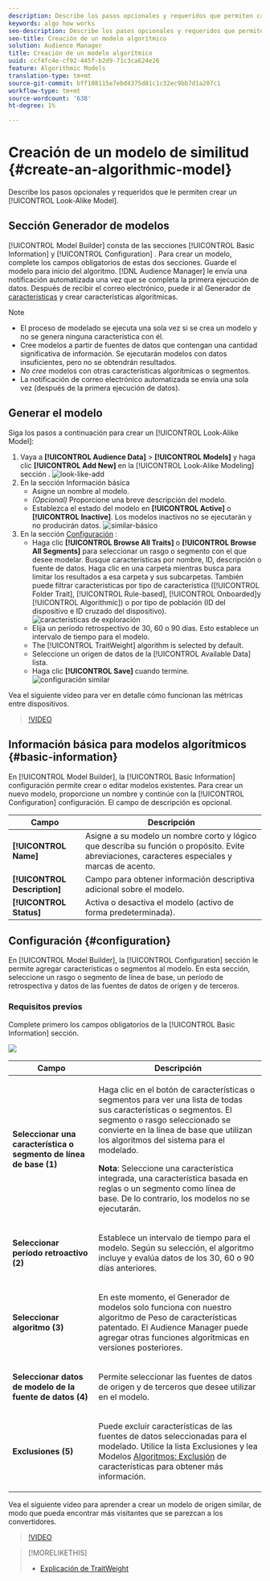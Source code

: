 ```yaml
---
description: Describe los pasos opcionales y requeridos que permiten crear un modelo algorítmico en el Generador de modelos.
keywords: algo how works
seo-description: Describe los pasos opcionales y requeridos que permiten crear un modelo algorítmico en el Generador de modelos.
seo-title: Creación de un modelo algorítmico
solution: Audience Manager
title: Creación de un modelo algorítmico
uuid: ccf4fc4e-cf92-445f-b2d9-71c3ca624e26
feature: Algorithmic Models
translation-type: tm+mt
source-git-commit: bff108115e7ebd4375d81c1c32ec9bb7d1a207c1
workflow-type: tm+mt
source-wordcount: '638'
ht-degree: 1%

---
```



# Creación de un modelo de similitud {#create-an-algorithmic-model}

Describe los pasos opcionales y requeridos que le permiten crear un [!UICONTROL Look-Alike Model].

## Sección Generador de modelos

[!UICONTROL Model Builder] consta de las secciones [!UICONTROL Basic Information] y [!UICONTROL Configuration] . Para crear un modelo, complete los campos obligatorios de estas dos secciones. Guarde el modelo para inicio del algoritmo. [!DNL Audience Manager] le envía una notificación automatizada una vez que se completa la primera ejecución de datos. Después de recibir el correo electrónico, puede ir al Generador de [características](../../features/traits/about-trait-builder.md) y crear características algorítmicas.

>[!NOTE]
>
>* El proceso de modelado se ejecuta una sola vez si se crea un modelo y no se genera ninguna característica con él.
>* Cree modelos a partir de fuentes de datos que contengan una cantidad significativa de información. Se ejecutarán modelos con datos insuficientes, pero no se obtendrán resultados.
>* *No cree* modelos con otras características algorítmicas o segmentos.
>* La notificación de correo electrónico automatizada se envía una sola vez (después de la primera ejecución de datos).


## Generar el modelo

Siga los pasos a continuación para crear un [!UICONTROL Look-Alike Model]:

1. Vaya a **[!UICONTROL Audience Data]** > **[!UICONTROL Models]** y haga clic **[!UICONTROL Add New]** en la [!UICONTROL Look-Alike Modeling] sección .
   ![look-like-add](assets/look-alike-add.png)
1. En la sección Información [](../../features/algorithmic-models/create-model.md#basic-information) básica
   * Asigne un nombre al modelo.
   * *(Opcional)* Proporcione una breve descripción del modelo.
   * Establezca el estado del modelo en **[!UICONTROL Active]** o **[!UICONTROL Inactive]**. Los modelos inactivos no se ejecutarán y no producirán datos.
      ![similar-básico](assets/look-alike-basic.png)
1. En la sección [Configuración](../../features/algorithmic-models/create-model.md#configuration) :
   * Haga clic **[!UICONTROL Browse All Traits]** o **[!UICONTROL Browse All Segments]** para seleccionar un rasgo o segmento con el que desee modelar. Busque características por nombre, ID, descripción o fuente de datos. Haga clic en una carpeta mientras busca para limitar los resultados a esa carpeta y sus subcarpetas. También puede filtrar características por tipo de característica ([!UICONTROL Folder Trait], [!UICONTROL Rule-based], [!UICONTROL Onboarded]y [!UICONTROL Algorithmic]) o por tipo de población (ID[](../../reference/ids-in-aam.md) del dispositivo e ID [](../../reference/ids-in-aam.md)cruzado del dispositivo).
      ![características de exploración](assets/browse-traits.png)
   * Elija un período retrospectivo de 30, 60 o 90 días. Esto establece un intervalo de tiempo para el modelo.
   * The [!UICONTROL TraitWeight] algorithm is selected by default.
   * Seleccione un origen de datos de la [!UICONTROL Available Data] lista.
   * Haga clic **[!UICONTROL Save]** cuando termine.
      ![configuración similar](assets/look-alike-configuration.png)

Vea el siguiente vídeo para ver en detalle cómo funcionan las métricas entre dispositivos.

>[!VIDEO](https://video.tv.adobe.com/v/33445/)

## Información básica para modelos algorítmicos {#basic-information}

<!-- r_model_basic.xml -->

En [!UICONTROL Model Builder], la [!UICONTROL Basic Information] configuración permite crear o editar modelos existentes. Para crear un nuevo modelo, proporcione un nombre y continúe con la [!UICONTROL Configuration] configuración. El campo de descripción es opcional.

| Campo | Descripción |
|---|---|
| **[!UICONTROL Name]** | Asigne a su modelo un nombre corto y lógico que describa su función o propósito. Evite abreviaciones, caracteres especiales y marcas de acento. |
| **[!UICONTROL Description]** | Campo para obtener información descriptiva adicional sobre el modelo. |
| **[!UICONTROL Status]** | Activa o desactiva el modelo (activo de forma predeterminada). |

## Configuración {#configuration}

En [!UICONTROL Model Builder], la [!UICONTROL Configuration] sección le permite agregar características o segmentos al modelo. En esta sección, seleccione un rasgo o segmento de línea de base, un período de retrospectiva y datos de las fuentes de datos de origen y de terceros.

<!-- r_model_configuration.xml -->

### Requisitos previos

Complete primero los campos obligatorios de la [!UICONTROL Basic Information] sección.

![](assets/lam_exclude_traits_numbered.png)

<table id="table_7A6BE5E5498D4776A30323B743954150"> 
 <thead> 
  <tr> 
   <th colname="col1" class="entry"> Campo </th> 
   <th colname="col2" class="entry"> Descripción </th> 
  </tr> 
 </thead>
 <tbody> 
  <tr> 
   <td colname="col1"> <p><b>Seleccionar una característica o segmento de línea de base (1)</b> </p> </td> 
   <td colname="col2"> <p>Haga clic en el botón de características o segmentos para ver una lista de todas sus características o segmentos. El segmento o rasgo seleccionado se convierte en la línea de base que utilizan los algoritmos del sistema para el modelado. </p> <p> <p><b>Nota</b>:  Seleccione una característica integrada, una característica basada en reglas o un segmento como línea de base. De lo contrario, los modelos no se ejecutarán. </p> </p> </td> 
  </tr> 
  <tr> 
   <td colname="col1"> <p><b>Seleccionar período retroactivo (2)</b> </p> </td> 
   <td colname="col2"> <p>Establece un intervalo de tiempo para el modelo. Según su selección, el algoritmo incluye y evalúa datos de los 30, 60 o 90 días anteriores. </p> </td> 
  </tr> 
  <tr> 
   <td colname="col1"> <p><b>Seleccionar algoritmo (3)</b> </p> </td> 
   <td colname="col2"> <p>En este momento, el Generador de modelos solo funciona con nuestro algoritmo de Peso <span class="keyword"></span> de características patentado. <span class="keyword"> El Audience Manager</span> puede agregar otras funciones algorítmicas en versiones posteriores. </p> </td>
  </tr>
  <tr> 
   <td colname="col1"> <p><b>Seleccionar datos de modelo de la fuente de datos (4)</b> </p> </td> 
   <td colname="col2"> <p>Permite seleccionar las fuentes de datos de origen y de terceros que desee utilizar en el modelo. </p> </td>
  </tr> 
  <tr> 
   <td colname="col1"> <p><b>Exclusiones (5)</b> </p> </td> 
   <td colname="col2"> <p>Puede excluir características de las fuentes de datos seleccionadas para el modelado. Utilice la lista <span class="wintitle"> Exclusiones</span> y lea Modelos <a href="../../features/algorithmic-models/trait-exclusion-algo-models.md"> Algoritmos: Exclusión</a> de características para obtener más información. </p> </td>
  </tr> 
 </tbody>
</table>

Vea el siguiente vídeo para aprender a crear un modelo de origen similar, de modo que pueda encontrar más visitantes que se parezcan a los convertidores.

>[!VIDEO](https://video.tv.adobe.com/v/23504/)

>[!MORELIKETHIS]
>
>* [Explicación de TraitWeight](../../features/algorithmic-models/understanding-models.md#understanding-traitweight)

